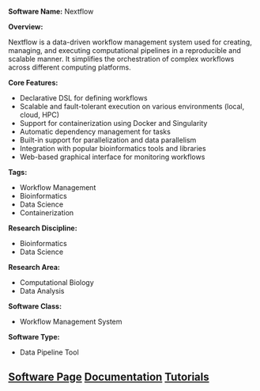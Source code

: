 **Software Name:** Nextflow

**Overview:**

Nextflow is a data-driven workflow management system used for creating, managing, and executing computational pipelines in a reproducible and scalable manner. It simplifies the orchestration of complex workflows across different computing platforms.

**Core Features:**
- Declarative DSL for defining workflows
- Scalable and fault-tolerant execution on various environments (local, cloud, HPC)
- Support for containerization using Docker and Singularity
- Automatic dependency management for tasks
- Built-in support for parallelization and data parallelism
- Integration with popular bioinformatics tools and libraries
- Web-based graphical interface for monitoring workflows

**Tags:**
- Workflow Management
- Bioinformatics
- Data Science
- Containerization

**Research Discipline:**
- Bioinformatics
- Data Science

**Research Area:**
- Computational Biology
- Data Analysis

**Software Class:**
- Workflow Management System

**Software Type:**
- Data Pipeline Tool

[Software Page](https://www.nextflow.io/)
[Documentation](https://www.nextflow.io/docs/latest/index.html)
[Tutorials](https://www.nextflow.io/docs/latest/getstarted.html)
--------------------------------------
